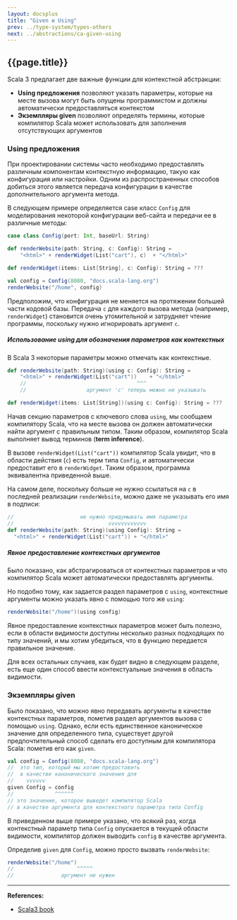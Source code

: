 ```yaml
---
layout: docsplus
title: "Given и Using"
prev: ../type-system/types-others
next: ../abstractions/ca-given-using
---
```


## {{page.title}}

Scala 3 предлагает две важные функции для контекстной абстракции:
- **Using предложения** позволяют указать параметры, 
которые на месте вызова могут быть опущены программистом и должны автоматически предоставляться контекстом
- **Экземпляры given** позволяют определять термины, 
которые компилятор Scala может использовать для заполнения отсутствующих аргументов

### Using предложения

При проектировании системы часто необходимо предоставлять различным компонентам контекстную информацию, 
такую как конфигурация или настройки. 
Одним из распространенных способов добиться этого является 
передача конфигурации в качестве дополнительного аргумента метода.

В следующем примере определяется case класс `Config` 
для моделирования некоторой конфигурации веб-сайта и передачи ее в различные методы:

```scala
case class Config(port: Int, baseUrl: String)

def renderWebsite(path: String, c: Config): String =
    "<html>" + renderWidget(List("cart"), c)  + "</html>"

def renderWidget(items: List[String], c: Config): String = ???

val config = Config(8080, "docs.scala-lang.org")
renderWebsite("/home", config)
```

Предположим, что конфигурация не меняется на протяжении большей части кодовой базы. 
Передача `c` для каждого вызова метода (например, `renderWidget`) становится очень утомительной 
и затрудняет чтение программы, поскольку нужно игнорировать аргумент `c`.

##### Использование using для обозначения параметров как контекстных

В Scala 3 некоторые параметры можно отмечать как контекстные.

```scala
def renderWebsite(path: String)(using c: Config): String =
    "<html>" + renderWidget(List("cart"))    + "</html>"
    //                                   ^^^
    //                   аргумент 'c' теперь можно не указывать

def renderWidget(items: List[String])(using c: Config): String = ???
```

Начав секцию параметров с ключевого слова `using`, мы сообщаем компилятору Scala, 
что на месте вызова он должен автоматически найти аргумент с правильным типом. 
Таким образом, компилятор Scala выполняет вывод терминов (**term inference**).

В вызове `renderWidget(List("cart"))` компилятор Scala увидит, что в области действия (`c`) есть терм типа `Config`, 
и автоматически предоставит его в `renderWidget`. 
Таким образом, программа эквивалентна приведенной выше.

На самом деле, поскольку больше не нужно ссылаться на `c` в последней реализации `renderWebsite`, 
можно даже не указывать его имя в подписи:

```scala
//                     не нужно придумывать имя параметра
//                              vvvvvvvvvvvv
def renderWebsite(path: String)(using Config): String =
  "<html>" + renderWidget(List("cart")) + "</html>"
```

##### Явное предоставление контекстных аргументов

Было показано, как абстрагироваться от контекстных параметров и 
что компилятор Scala может автоматически предоставлять аргументы. 

Но подобно тому, как задается раздел параметров с `using`, 
контекстные аргументы можно указать явно с помощью того же `using`:

```scala
renderWebsite("/home")(using config)
```

Явное предоставление контекстных параметров может быть полезно, 
если в области видимости доступны несколько разных подходящих по типу значений, 
и мы хотим убедиться, что в функцию передается правильное значение.

Для всех остальных случаев, как будет видно в следующем разделе, 
есть еще один способ ввести контекстуальные значения в область видимости.


### Экземпляры given

Было показано, что можно явно передавать аргументы в качестве контекстных параметров, 
пометив раздел аргументов вызова с помощью `using`. 
Однако, если есть единственное каноническое значение для определенного типа, 
существует другой предпочтительный способ сделать его доступным для компилятора Scala: пометив его как `given`.

```scala
val config = Config(8080, "docs.scala-lang.org")
//  это тип, который мы хотим предоставить
//  в качестве канонического значения для
//    vvvvvv
given Config = config
//             ^^^^^^
// это значение, которое выведет компилятор Scala
// в качестве аргумента для контекстного параметра типа Config
```

В приведенном выше примере указано, что всякий раз, 
когда контекстный параметр типа `Config` опускается в текущей области видимости, 
компилятор должен выводить `config` в качестве аргумента.

Определив `given` для `Config`, можно просто вызвать `renderWebsite`:

```scala
renderWebsite("/home")
//                    ^^^^^
//               аргумент не нужен
```


---

**References:**
- [Scala3 book](https://docs.scala-lang.org/scala3/book/ca-given-using-clauses.html)
